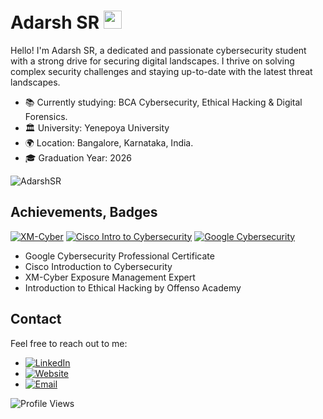 # Adarsh SR  <img src="https://github.com/TheDudeThatCode/TheDudeThatCode/blob/master/Assets/Hi.gif" width="29px">

Hello! I'm Adarsh SR, a dedicated and passionate cybersecurity student with a strong drive for securing digital landscapes. I thrive on solving complex security challenges and staying up-to-date with the latest threat landscapes.

- 📚 Currently studying: BCA Cybersecurity, Ethical Hacking & Digital Forensics.
- 🏛️ University: Yenepoya University
- 🌍 Location: Bangalore, Karnataka, India.
- 🎓 Graduation Year: 2026

  
![AdarshSR](https://github.com/user-attachments/assets/acb38c93-21ae-4893-92a1-79d8d7c6065d)

## Achievements, Badges

<!--START_SECTION:badges-->
[![XM-Cyber](https://images.credly.com/size/110x110/images/40d181b7-80c6-415d-b8e1-b48bbce7be56/image.png)](https://www.credly.com/badges/d723afb3-a045-4f3a-be3c-dd67c5bff126/public_url)
[![Cisco Intro to Cybersecurity](https://images.credly.com/size/110x110/images/af8c6b4e-fc31-47c4-8dcb-eb7a2065dc5b/I2CS__1_.png)](https://www.credly.com/badges/8e17e972-6309-4d5e-8dbc-9590323b18da/public_url)
[![Google Cybersecurity](https://images.credly.com/size/110x110/images/0bf0f2da-a699-4c82-82e2-56dcf1f2e1c7/image.png)](https://www.credly.com/badges/a94478f7-c91c-47b6-8756-ed7e1b77baf8/public_url "Google Cybersecurity Professional Certificate")
<!--END_SECTION:badges--> 

- Google Cybersecurity Professional Certificate
- Cisco Introduction to Cybersecurity
- XM-Cyber Exposure Management Expert
- Introduction to Ethical Hacking by Offenso Academy

## Contact

Feel free to reach out to me:

- [![LinkedIn](https://img.shields.io/badge/LinkedIn-Adarsh%20SR-blue?style=flat&logo=linkedin)](https://www.linkedin.com/in/adarsh-sr/)
- [![Website](https://img.shields.io/badge/Website-Adarsh-s-r.github.io-green?style=flat&logo=website)](https://adarsh-s-r.github.io/)
- [![Email](https://img.shields.io/badge/Email-aderse246%40gmail.com-red?style=flat&logo=gmail)](mailto:aderse246@gmail.com)

![Profile Views](https://komarev.com/ghpvc/?username=Adarsh-S-R&color=blue)
